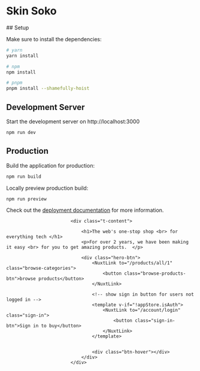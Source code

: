 <h1>Skin Soko</h1>
## Setup

Make sure to install the dependencies:

```bash
# yarn
yarn install

# npm
npm install

# pnpm
pnpm install --shamefully-hoist
```




## Development Server

Start the development server on http://localhost:3000

```bash
npm run dev
```

## Production

Build the application for production:

```bash
npm run build
```

Locally preview production build:

```bash
npm run preview
```

Check out the [deployment documentation](https://nuxt.com/docs/getting-started/deployment) for more information.




                            <div class="t-content">
                                
                                <h1>The web's one-stop shop <br> for everything tech </h1>
                                <p>For over 2 years, we have been making it easy <br> for you to get amazing products.  </p>
                                
                                <div class="hero-btn">
                                    <NuxtLink to="/products/all/1" class="browse-categories">
                                        <button class="browse-products-btn">browse products</button>
                                    </NuxtLink>
                                    
                                    <!-- show sign in button for users not logged in -->
                                    <template v-if="!appStore.isAuth">
                                        <NuxtLink to="/account/login" class="sign-in">
                                            <button class="sign-in-btn">Sign in to buy</button>
                                        </NuxtLink>
                                    </template>


                                    <div class="btn-hover"></div>
                                </div>
                            </div>
